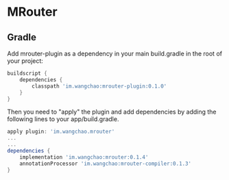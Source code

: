# MRouter

## Gradle
Add mrouter-plugin as a dependency in your main build.gradle in the root of your project:
```gradle
buildscript {
    dependencies {
        classpath 'im.wangchao:mrouter-plugin:0.1.0'
    }
}
```

Then you need to "apply" the plugin and add dependencies by adding the following lines to your app/build.gradle.
```gradle
apply plugin: 'im.wangchao.mrouter'
...
...
dependencies {
    implementation 'im.wangchao:mrouter:0.1.4'
    annotationProcessor 'im.wangchao:mrouter-compiler:0.1.3'
}
```